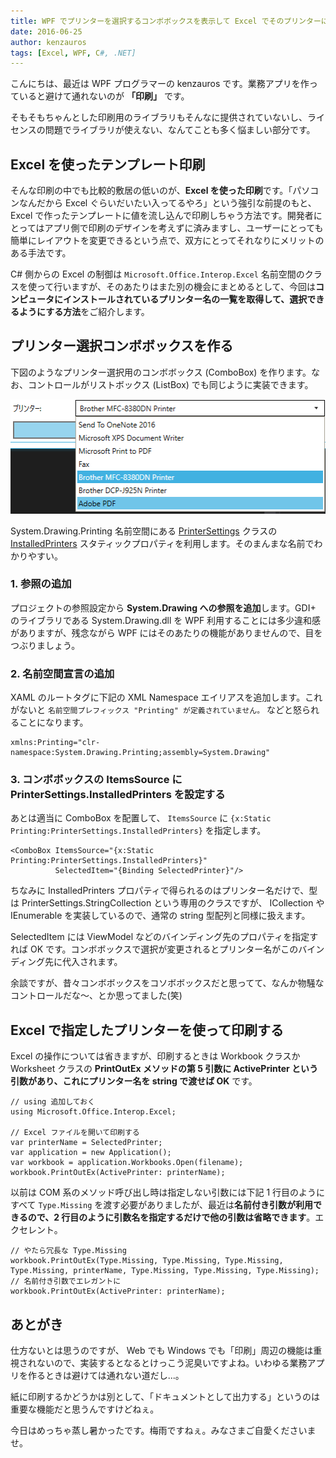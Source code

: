 ```yaml
---
title: WPF でプリンターを選択するコンボボックスを表示して Excel でそのプリンターに印刷する
date: 2016-06-25
author: kenzauros
tags: [Excel, WPF, C#, .NET]
---
```


こんにちは、最近は WPF プログラマーの kenzauros です。業務アプリを作っていると避けて通れないのが **「印刷」** です。

そもそもちゃんとした印刷用のライブラリもそんなに提供されていないし、ライセンスの問題でライブラリが使えない、なんてことも多く悩ましい部分です。

## Excel を使ったテンプレート印刷

そんな印刷の中でも比較的敷居の低いのが、**Excel を使った印刷**です。「パソコンなんだから Excel ぐらいだいたい入ってるやろ」という強引な前提のもと、Excel で作ったテンプレートに値を流し込んで印刷しちゃう方法です。開発者にとってはアプリ側で印刷のデザインを考えずに済みますし、ユーザーにとっても簡単にレイアウトを変更できるという点で、双方にとってそれなりにメリットのある手法です。

C# 側からの Excel の制御は `Microsoft.Office.Interop.Excel` 名前空間のクラスを使って行いますが、そのあたりはまた別の機会にまとめるとして、今回は**コンピュータにインストールされているプリンター名の一覧を取得して、選択できるようにする方法**をご紹介します。

## プリンター選択コンボボックスを作る

下図のようなプリンター選択用のコンボボックス (ComboBox) を作ります。なお、コントロールがリストボックス (ListBox) でも同じように実装できます。

![WPF でプリンター選択コンボボックスをつくる](images/printer-selector-in-wpf-1.png)

System.Drawing.Printing 名前空間にある [PrinterSettings](https://msdn.microsoft.com/ja-jp/library/system.drawing.printing.printersettings(v=vs.110).aspx) クラスの [InstalledPrinters](https://msdn.microsoft.com/ja-jp/library/system.drawing.printing.printersettings.installedprinters(v=vs.110).aspx) スタティックプロパティを利用します。そのまんまな名前でわかりやすい。

### 1. 参照の追加

プロジェクトの参照設定から **System.Drawing への参照を追加**します。GDI+ のライブラリである System.Drawing.dll を WPF 利用することには多少違和感がありますが、残念ながら WPF にはそのあたりの機能がありませんので、目をつぶりましょう。

### 2. 名前空間宣言の追加

XAML のルートタグに下記の XML Namespace エイリアスを追加します。これがないと `名前空間プレフィックス "Printing" が定義されていません。` などと怒られることになります。

```
xmlns:Printing="clr-namespace:System.Drawing.Printing;assembly=System.Drawing"
```

### 3. コンボボックスの ItemsSource に PrinterSettings.InstalledPrinters を設定する

あとは適当に ComboBox を配置して、 `ItemsSource` に `{x:Static Printing:PrinterSettings.InstalledPrinters}` を指定します。
```
<ComboBox ItemsSource="{x:Static Printing:PrinterSettings.InstalledPrinters}"
          SelectedItem="{Binding SelectedPrinter}"/>
```

ちなみに InstalledPrinters プロパティで得られるのはプリンター名だけで、型は PrinterSettings.StringCollection という専用のクラスですが、 ICollection や IEnumerable を実装しているので、通常の string 型配列と同様に扱えます。

SelectedItem には ViewModel などのバインディング先のプロパティを指定すれば OK です。コンボボックスで選択が変更されるとプリンター名がこのバインディング先に代入されます。

余談ですが、昔々コンボボックスをコソボボックスだと思ってて、なんか物騒なコントロールだな～、とか思ってました(笑)

## Excel で指定したプリンターを使って印刷する

Excel の操作については省きますが、印刷するときは Workbook クラスか Worksheet クラスの **PrintOutEx メソッドの第 5 引数に ActivePrinter という引数があり、これにプリンター名を string で渡せば OK** です。

```
// using 追加しておく
using Microsoft.Office.Interop.Excel;

// Excel ファイルを開いて印刷する
var printerName = SelectedPrinter;
var application = new Application();
var workbook = application.Workbooks.Open(filename);
workbook.PrintOutEx(ActivePrinter: printerName);
```

以前は COM 系のメソッド呼び出し時は指定しない引数には下記 1 行目のようにすべて `Type.Missing` を渡す必要がありましたが、最近は**名前付き引数が利用できるので、2 行目のように引数名を指定するだけで他の引数は省略できます**。エクセレント。

```
// やたら冗長な Type.Missing
workbook.PrintOutEx(Type.Missing, Type.Missing, Type.Missing, Type.Missing, printerName, Type.Missing, Type.Missing, Type.Missing);
// 名前付き引数でエレガントに
workbook.PrintOutEx(ActivePrinter: printerName);
```

## あとがき


仕方ないとは思うのですが、 Web でも Windows でも「印刷」周辺の機能は重視されないので、実装するとなるとけっこう泥臭いですよね。いわゆる業務アプリを作るときは避けては通れない道だし...。

紙に印刷するかどうかは別として、「ドキュメントとして出力する」というのは重要な機能だと思うんですけどねぇ。

今日はめっちゃ蒸し暑かったです。梅雨ですねぇ。みなさまご自愛くださいませ。
